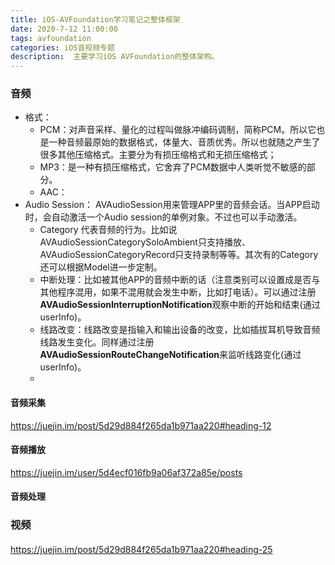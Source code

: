 ```yaml
---
title: iOS-AVFoundation学习笔记之整体框架
date: 2020-7-12 11:00:00
tags: avfoundation
categories: iOS音视频专题
description:  主要学习iOS AVFoundation的整体架构。
---
```


### 音频
* 格式：
	* PCM：对声音采样、量化的过程叫做脉冲编码调制，简称PCM。所以它也是一种音频最原始的数据格式，体量大、音质优秀。所以也就随之产生了很多其他压缩格式。主要分为有损压缩格式和无损压缩格式；
	* MP3：是一种有损压缩格式，它舍弃了PCM数据中人类听觉不敏感的部分。
	* AAC：
* Audio Session：
AVAudioSession用来管理APP里的音频会话。当APP启动时，会自动激活一个Audio session的单例对象。不过也可以手动激活。
	* Category 代表音频的行为。比如说AVAudioSessionCategorySoloAmbient只支持播放、AVAudioSessionCategoryRecord只支持录制等等。其次有的Category还可以根据Model进一步定制。
	* 中断处理：比如被其他APP的音频中断的话（注意类别可以设置成是否与其他程序混用，如果不混用就会发生中断，比如打电话）。可以通过注册**AVAudioSessionInterruptionNotification**观察中断的开始和结束(通过userInfo)。
	* 线路改变：线路改变是指输入和输出设备的改变，比如插拔耳机导致音频线路发生变化。同样通过注册**AVAudioSessionRouteChangeNotification**来监听线路变化(通过userInfo)。
	* 

#### 音频采集
https://juejin.im/post/5d29d884f265da1b971aa220#heading-12


#### 音频播放
https://juejin.im/user/5d4ecf016fb9a06af372a85e/posts


#### 音频处理


### 视频
#### 



https://juejin.im/post/5d29d884f265da1b971aa220#heading-25
